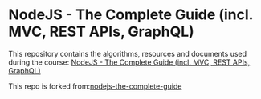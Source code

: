 # NodeJS - The Complete Guide (incl. MVC, REST APIs, GraphQL)

This repository contains the algorithms, resources and documents used during the course: [NodeJS - The Complete Guide (incl. MVC, REST APIs, GraphQL)](https://www.udemy.com/nodejs-the-complete-guide/)

This repo is forked from:[nodejs-the-complete-guide](https://github.com/claudiodietrich-zz/nodejs-the-complete-guide)